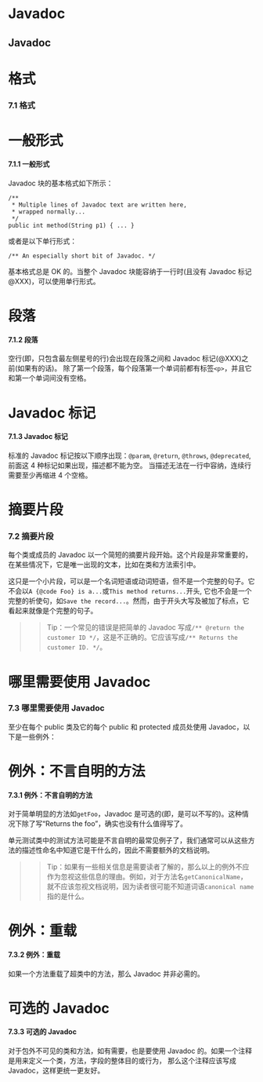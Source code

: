 # Javadoc

## Javadoc

# 格式

### 7.1 格式

# 一般形式

#### 7.1.1 一般形式

Javadoc 块的基本格式如下所示：

```
/**
 * Multiple lines of Javadoc text are written here,
 * wrapped normally...
 */
public int method(String p1) { ... } 
```

或者是以下单行形式：

```
/** An especially short bit of Javadoc. */ 
```

基本格式总是 OK 的。当整个 Javadoc 块能容纳于一行时(且没有 Javadoc 标记@XXX)，可以使用单行形式。

# 段落

#### 7.1.2 段落

空行(即，只包含最左侧星号的行)会出现在段落之间和 Javadoc 标记(@XXX)之前(如果有的话)。 除了第一个段落，每个段落第一个单词前都有标签`<p>`，并且它和第一个单词间没有空格。

# Javadoc 标记

#### 7.1.3 Javadoc 标记

标准的 Javadoc 标记按以下顺序出现：`@param`, `@return`, `@throws`, `@deprecated`, 前面这 4 种标记如果出现，描述都不能为空。 当描述无法在一行中容纳，连续行需要至少再缩进 4 个空格。

# 摘要片段

### 7.2 摘要片段

每个类或成员的 Javadoc 以一个简短的摘要片段开始。这个片段是非常重要的，在某些情况下，它是唯一出现的文本，比如在类和方法索引中。

这只是一个小片段，可以是一个名词短语或动词短语，但不是一个完整的句子。它不会以`A {@code Foo} is a...`或`This method returns...`开头, 它也不会是一个完整的祈使句，如`Save the record...`。然而，由于开头大写及被加了标点，它看起来就像是个完整的句子。

> > Tip：一个常见的错误是把简单的 Javadoc 写成`/** @return the customer ID */`，这是不正确的。它应该写成`/** Returns the customer ID. */`。

# 哪里需要使用 Javadoc

### 7.3 哪里需要使用 Javadoc

至少在每个 public 类及它的每个 public 和 protected 成员处使用 Javadoc，以下是一些例外：

# 例外：不言自明的方法

#### 7.3.1 例外：不言自明的方法

对于简单明显的方法如`getFoo`，Javadoc 是可选的(即，是可以不写的)。这种情况下除了写“Returns the foo”，确实也没有什么值得写了。

单元测试类中的测试方法可能是不言自明的最常见例子了，我们通常可以从这些方法的描述性命名中知道它是干什么的，因此不需要额外的文档说明。

> > Tip：如果有一些相关信息是需要读者了解的，那么以上的例外不应作为忽视这些信息的理由。例如，对于方法名`getCanonicalName`， 就不应该忽视文档说明，因为读者很可能不知道词语`canonical name`指的是什么。

# 例外：重载

#### 7.3.2 例外：重载

如果一个方法重载了超类中的方法，那么 Javadoc 并非必需的。

# 可选的 Javadoc

#### 7.3.3 可选的 Javadoc

对于包外不可见的类和方法，如有需要，也是要使用 Javadoc 的。如果一个注释是用来定义一个类，方法，字段的整体目的或行为， 那么这个注释应该写成 Javadoc，这样更统一更友好。